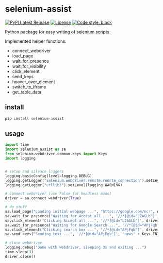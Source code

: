 # selenium-assist

[![PyPI Latest Release](https://img.shields.io/pypi/v/selenium_assist.svg)](https://pypi.org/project/selenium-assist/)
[![License](https://img.shields.io/pypi/l/selenium_assist.svg)](https://github.com/ivanmicetic/selenium_assist/blob/master/LICENSE)
[![Code style: black](https://img.shields.io/badge/code%20style-black-000000.svg)](https://github.com/psf/black)

Python package for easy writing of selenium scripts.

Implemented helper functions:
- connect_webdriver
- load_page
- wait_for_presence
- wait_for_visibility
- click_element
- send_keys
- hoover_over_element
- switch_to_iframe
- get_table_data

## install
```bash
pip install selenium-assist
```

## usage
```python
import time
import selenium_assist as sa
from selenium.webdriver.common.keys import Keys
import logging


# setup and silence loggers
logging.basicConfig(level=logging.DEBUG)
logging.getLogger("selenium.webdriver.remote.remote_connection").setLevel(logging.WARNING)
logging.getLogger("urllib3").setLevel(logging.WARNING)

# connect webdriver (use False for headless mode)
driver = sa.connect_webdriver(True)

# do stuff
sa.load_page("Loading initial webpage ...", "https://google.com/ncr", driver)
sa.wait_for_presence("Waiting for Accept all ...", '//*[@id="L2AGLb"]', driver, extra_timeout=1)
sa.click_element("Clicking Accept all ...", '//*[@id="L2AGLb"]', driver)
sa.wait_for_presence("Waiting for Google Search ...", '//*[@id="APjFqb"]', driver)
sa.click_element("Clicking search box ...", '//*[@id="APjFqb"]', driver)
sa.send_keys("Sending text ...", '//*[@id="APjFqb"]', "news" + Keys.ENTER, driver, skip_check=True)

# close webdriver
logging.debug("Done with webdriver, sleeping 3s and exiting ...")
time.sleep(3)
driver.close()
```
